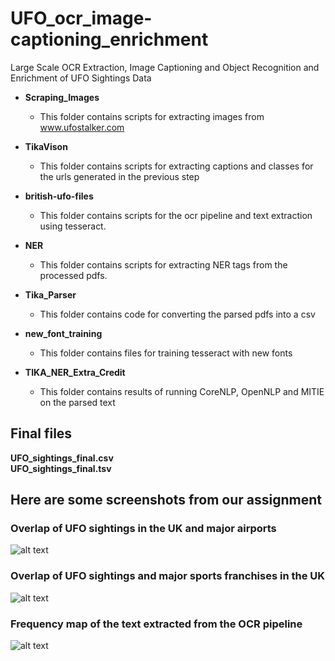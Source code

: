 # UFO_ocr_image-captioning_enrichment
Large Scale OCR Extraction, Image Captioning and Object Recognition and Enrichment of UFO Sightings Data

* <b>Scraping_Images</b>
    * This folder contains scripts for extracting images from www.ufostalker.com

* <b>TikaVison</b>
    * This folder contains scripts for extracting captions and classes for the urls generated in the previous step
    
* <b>british-ufo-files</b>
    * This folder contains scripts for the ocr pipeline and text extraction using tesseract.
    
* <b>NER</b>
    * This folder contains scripts for extracting NER tags from the processed pdfs.
    
* <b>Tika_Parser</b>
    * This folder contains code for converting the parsed pdfs into a csv
    
* <b>new_font_training</b>
    * This folder contains files for training tesseract with new fonts
    
* <b>TIKA_NER_Extra_Credit</b>
    * This folder contains results of running CoreNLP, OpenNLP and MITIE on the parsed text
## Final files
<b> UFO_sightings_final.csv </b>   
<b> UFO_sightings_final.tsv </b>

## Here are some screenshots from our assignment

### Overlap of UFO sightings in the UK and major airports
![alt text](https://github.com/sanjay920/UFO_ocr_image-captioning_enrichment/blob/master/Screen_Shots/ufo_uk_overlap.png?raw=true)

### Overlap of UFO sightings and major sports franchises in the UK
![alt text](https://github.com/sanjay920/UFO_ocr_image-captioning_enrichment/blob/master/Screen_Shots/ufo_uk_sports_overlap.png)

### Frequency map of the text extracted from the OCR pipeline
![alt text](https://github.com/sanjay920/UFO_ocr_image-captioning_enrichment/blob/master/Screen_Shots/frequency_map_pdf_files.png)
